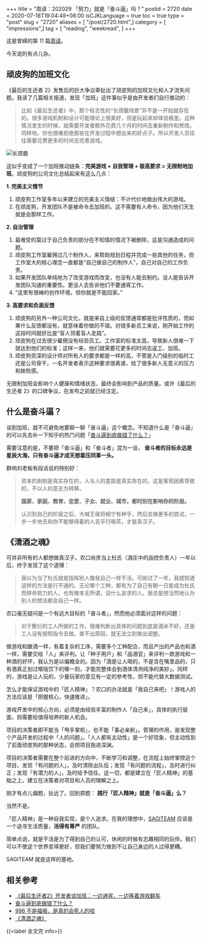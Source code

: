+++
title = "周读：202029 「努力」就是「奋斗逼」吗？"
postid = 2720
date = 2020-07-18T19:04:49+08:00
isCJKLanguage = true
toc = true
type = "post"
slug = "2720"
aliases = [ "/post/2720.html",]
category = [ "impressions",]
tag = [ "reading", "weekread", ]
+++

这是曾嵘的第 11 篇[周读](/tag/weekread/)。

<!--more-->

今天说的有点儿杂。

## 顽皮狗的加班文化

《最后的生还者 2》发售后的巨大争议牵扯出了顽皮狗的加班文化和人才流失问题。我读了几篇相关报道，发现「加班」这件事似乎是由开发者们自行推动的：

> 比如《最后生还者》中，那个标志性的“长颈鹿场景”并不是一开始就存在的。很多游戏机制和设计可能理论上很美好，但是玩起来却体验极差。这种情况发生的时候，就需要开发者额外花费几个月的时间去重新制作和修改。同样地，你也很难拒绝那些在开发过程中想出来的好点子。所以开发人员往往需要花费更多的时间去完善游戏。

![长颈鹿](/uploads/2020/06/weekread1.webp)

这似乎变成了一个加班推动链条：**完美游戏 + 自我管理 + 极高要求 = 无限制地加班**。顽皮狗的公司文化总结起来有这么几点：

**1. 完美主义情节**

1. 顽皮狗工作室多年以来建立的完美主义情结：不计代价地做出伟大的游戏。
2. 在顽皮狗，开发团队不是被命令去加班的。这不需要有人命令，因为他们天生就是会那样工作。

**2. 自治管理**

1. 最难受的莫过于自己负责的部分在不知情的情况下被删除，这是沟通造成的问题。
2. 顽皮狗工作室雇佣过几个制作人，来帮助规划日程并完成一些其他的任务，但工作室大的核心理念一直都是“自己做自己的制作人”，自己对自己的工作负责。
3. 如果开发团队单纯地为了改变游戏而改变，也没有人能去制约。没人能告诉开发团队沟通的重要性。更没人去告诉他们不要通宵工作。
4. “这里有很棒的创作环境，但你就是不能回家。”

**3. 高要求和负面反馈**

1. 顽皮狗的另外一种公司文化，就是来自上级的反馈通常都是批评性质的，而如果什么反馈都没有，就意味着你做的不错。对很多新员工来说，刚开始工作的这段时间就好比是“盲人领着盲人走路”。
2. 顽皮狗在过去很少雇佣没有经验员工。工作室的标准太高，导致新人很难一下就达到他们的标准；这样一来，他们就需要花更多的时间去返工、加班。
3. 顽皮狗资深的设计师对所有人的要求都是一样的高，不管是入门级别的临时工还是公司骨干。一名开发者表示这种要求很离谱，给了很多新人无意义的压力和挫败感。

无限制加班会影响个人健康和情绪状态，最终会影响到产品的质量。或许《最后的生还者 2》的口碑争议，在发布之前就已经注定。

## 什么是奋斗逼？

谈到加班，就不可避免地要聊一聊「奋斗逼」这个概念。不知道什么是「奋斗逼」的可以先去补一下知乎的热门问题「[奋斗逼到底做错了什么？](https://www.zhihu.com/question/318588715/answer/686461822)」

需要注意的是，不要把「奋斗逼」和「奋斗者」混为一谈， **奋斗者的目标永远是星辰大海，只有奋斗逼才成天想着压同事一头。**

群响刘老板有段话说的特别好：

> 资本的剥削是真实存在的，人与人的差距是真实存在的，这是客观因素导致的，不以人的意志为转移。
>
> **国家、家庭、教育、恋爱、子女、就业、城市，都时刻在影响你的阶层。**
>
> 认识到自己的阶层之后，大喊王侯将相宁有种乎，然后去做更多的尝试，一步一步地去和你不能够得着的人去平行喝茶，才是真汉子。

## 《清酒之魂》

可并非所有的人都想做真汉子。农口尚彦当上杜氏（酒庄中的品控负责人）一年以后，终于发现了这个道理：

> 我以为当了杜氏就是指挥别人像我自己一样干活。可刚过了一年，我就知道这样的方法是行不通的。无论哪个工种，都有为了自己有朝一日能成为杜氏而拼命努力的人，也有根本无所谓，没什么追求的人。我总是想当然地认为别人的想法都会自己一样。

农口毫无疑问是一个有远大目标的「奋斗者」，然而他必须面对这样的问题：

> 对于敷衍的工人所做的工作，很难判断出具体的问题到底是酒米不好，还是工人没有按照指令去做。查不出原因，就无法立刻做出调整。

做游戏和酿酒一样，有着复杂的工序，需要多个工种配合，而且产出的产品也和酒一样，需要交给「人」来评判。让「种子用户」和「品酒官」来评判一款游戏和一种酒的好坏，我认为是以偏概全的。因为「酒是让人喝的，不是含在嘴里品的，只有酒真正划过喉咙饮下的哪一刻，才能完整体会到酒体清冽纯净的美妙」。同样的，游戏是让人玩的，少量玩家的意见有一定的参考性，但不能代替大数据测试。

怎么才能保证游戏中的「匠人精神」？农口的办法就是「我自己来吧」！游戏人的方法应该是「把握核心，快速推进」。

游戏开发中的核心方向，必须是由经验丰富的制作人「自己来」，具体的执行层面，则需要给值得培养的新人机会。

项目的决策者即不能当「甩手掌柜」，也不能「事必亲躬」。管理的作用，是发现整个产品开发的过程中「人的问题」。「人人都有主动性」是一个好现象，但主动性到了前面顽皮狗的那种状态，会把项目拖进深渊。

项目的决策者需要在整个前进的方向中，不断学习和调整，在流程上始终掌控这个项目，发现「有问题的人」，及时清除出队伍；发现「有问题的流程」，及时进行纠正；发现「有潜力的人」，及时给予信任。这一切，都是建立在「匠人精神」的基础之上，建立在决策者对项目和人员的理解之上。

刚才有点儿偏题，扯远了。回到原题： **践行「匠人精神」就是「奋斗逼」么？**

当然不是。

「匠人精神」是一种自我实现，是个人追求。在我的理想中，[SAGITEAM](/tag/sagiteam/) 应该是一个追寻生活质量，**活得有尊严** 的团队。

简单点说，就是干活是为了得到自己的认可，休闲的时候有志趣相同的玩伴。我们可以不使这个世界变得更好，但我们要努力做到不让自己身边的人过得更糟。

SAGITEAM 就是这样的基地。

## 相关参考

- [《最后生还者2》开发者谈加班：一边通宵，一边等着游戏翻车](https://mp.weixin.qq.com/s?__biz=MjM5OTc2ODUxMw==&mid=2649778525&idx=2&sn=a4125128d71434d29b5f2a41b32bc918)
- [奋斗逼到底做错了什么？](https://www.zhihu.com/question/318588715/answer/686461822)
- [996 不是福报，是真的会死人的哈](https://mp.weixin.qq.com/s?__biz=MzAxNTQ1NDY4MQ==&mid=2247484155&idx=1&sn=cf9c3302a2167d47145f9a302136ae6b)
- [《清酒之魂》](https://book.douban.com/subject/33420963/)

{{<label 全文完 info>}}